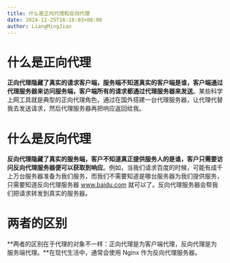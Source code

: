 ```yaml
---
title: 什么是正向代理和反向代理
date: 2024-12-25T16:16:03+08:00
author: LiangMingJian
---
```


# 什么是正向代理

**正向代理隐藏了真实的请求客户端，服务端不知道真实的客户端是谁，客户端通过代理服务器来访问服务端，客户端所有的请求都通过代理服务器来发送**。某些科学上网工具就是典型的正向代理角色，通过在国外搭建一台代理服务器，让代理代替我去发送请求，然后代理服务器再把响应返回给我。

# 什么是反向代理

**反向代理隐藏了真实的服务端，客户不知道真正提供服务人的是谁，客户只需要访问反向代理服务器便可以获取到响应**。例如，当我们请求百度的时候，可能有成千上万台服务器准备为我们服务，而我们不需要知道是哪台服务器为我们提供服务，只需要知道反向代理服务器 www.baidu.com 就可以了。反向代理服务器会帮我们把请求转发到真实的服务器。

# 两者的区别

**两者的区别在于代理的对象不一样：正向代理是为客户端代理，反向代理是为服务端代理。**在现代生活中，通常会使用 Nginx 作为反向代理服务器。
